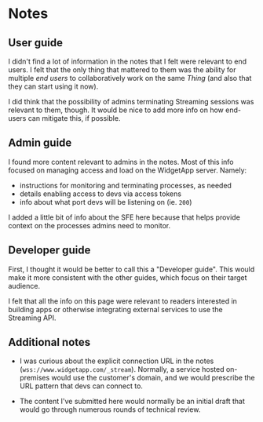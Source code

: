 # Notes

## User guide

I didn't find a lot of information in the notes that I felt were relevant to end users. 
I felt that the only thing that mattered to them was the ability for multiple _end users_
to collaboratively work on the same _Thing_ (and also that they can start using it now).

I did think that the possibility of admins terminating Streaming sessions was relevant to them, though. It would be nice to add more info on how end-users can mitigate this, if possible.

## Admin guide

I found more content relevant to admins in the notes. Most of this info focused on managing access and load on the WidgetApp server. Namely:

- instructions for monitoring and terminating processes, as needed
- details enabling access to devs via access tokens
- info about what port devs will be listening on (ie. `200`)

I added a little bit of info about the SFE here because that helps provide context on the processes admins need to monitor.


## Developer guide

First, I thought it would be better to call this a "Developer guide". This would make it more consistent with the other guides, which focus on their target audience. 

I felt that all the info on this page were relevant to readers interested in building apps or otherwise integrating external services to use the Streaming API.

## Additional notes

- I was curious about the explicit connection URL in the notes (`wss://www.widgetapp.com/_stream`). Normally, a service hosted on-premises would use the customer's domain, and we would prescribe the URL pattern that devs can connect to. 

- The content I've submitted here would normally be an initial draft that would go through numerous rounds of technical review. 
